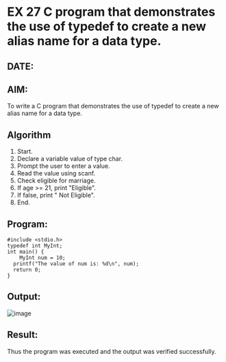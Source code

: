 # EX 27 C program that demonstrates the use of typedef to create a new alias name for a data type.
## DATE:
## AIM:
To write a C program that demonstrates the use of typedef to create a new alias name for a data type.

## Algorithm
1. Start.
2. Declare a variable value of type char.
3. Prompt the user to enter a value.
4. Read the value using scanf.
5. Check eligible for marriage.
6. If age >= 21, print "Eligible".
7. If false, print " Not Eligible".
8. End.

## Program:
```
#include <stdio.h> 
typedef int MyInt; 
int main() { 
    MyInt num = 10; 
  printf("The value of num is: %d\n", num); 
  return 0; 
} 
```

## Output:

![image](https://github.com/user-attachments/assets/f458c3c0-ee3a-44ab-b357-744690a2fda5)


## Result:
Thus the program was executed and the output was verified successfully.
